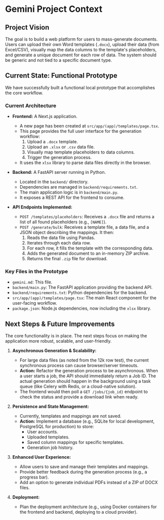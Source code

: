 # Gemini Project Context

## Project Vision

The goal is to build a web platform for users to mass-generate documents. Users can upload their own Word templates (`.docx`), upload their data (from Excel/CSV), visually map the data columns to the template's placeholders, and generate a unique document for each row of data. The system should be generic and not tied to a specific document type.

## Current State: Functional Prototype

We have successfully built a functional local prototype that accomplishes the core workflow.

### Current Architecture

-   **Frontend:** A Next.js application.
    -   A new page has been created at `src/app/(app)/templates/page.tsx`.
    -   This page provides the full user interface for the generation workflow:
        1.  Upload a `.docx` template.
        2.  Upload an `.xlsx` or `.csv` data file.
        3.  Visually map template placeholders to data columns.
        4.  Trigger the generation process.
    -   It uses the `xlsx` library to parse data files directly in the browser.

-   **Backend:** A FastAPI server running in Python.
    -   Located in the `backend/` directory.
    -   Dependencies are managed in `backend/requirements.txt`.
    -   The main application logic is in `backend/main.py`.
    -   It exposes a REST API for the frontend to consume.

-   **API Endpoints Implemented:**
    -   `POST /templates/placeholders`: Receives a `.docx` file and returns a list of all found placeholders (e.g., `[NAME]`).
    -   `POST /generate/bulk`: Receives a template file, a data file, and a JSON object describing the mappings. It then:
        1.  Reads the data file using Pandas.
        2.  Iterates through each data row.
        3.  For each row, it fills the template with the corresponding data.
        4.  Adds the generated document to an in-memory ZIP archive.
        5.  Returns the final `.zip` file for download.

### Key Files in the Prototype

-   `gemini.md`: This file.
-   `backend/main.py`: The FastAPI application providing the backend API.
-   `backend/requirements.txt`: Python dependencies for the backend.
-   `src/app/(app)/templates/page.tsx`: The main React component for the user-facing workflow.
-   `package.json`: Node.js dependencies, now including the `xlsx` library.

## Next Steps & Future Improvements

The core functionality is in place. The next steps focus on making the application more robust, scalable, and user-friendly.

1.  **Asynchronous Generation & Scalability:**
    -   For large data files (as noted from the 12k row test), the current synchronous process can cause browser/server timeouts.
    -   **Action:** Refactor the generation process to be asynchronous. When a user starts a job, the API should immediately return a Job ID. The actual generation should happen in the background using a task queue (like Celery with Redis, or a cloud-native solution).
    -   The frontend would then poll a `GET /jobs/{job_id}` endpoint to check the status and provide a download link when ready.

2.  **Persistence and State Management:**
    -   Currently, templates and mappings are not saved.
    -   **Action:** Implement a database (e.g., SQLite for local development, PostgreSQL for production) to store:
        -   User accounts.
        -   Uploaded templates.
        -   Saved column mappings for specific templates.
        -   Generation job history.

3.  **Enhanced User Experience:**
    -   Allow users to save and manage their templates and mappings.
    -   Provide better feedback during the generation process (e.g., a progress bar).
    -   Add an option to generate individual PDFs instead of a ZIP of DOCX files.

4.  **Deployment:**
    -   Plan the deployment architecture (e.g., using Docker containers for the frontend and backend, deploying to a cloud provider).
